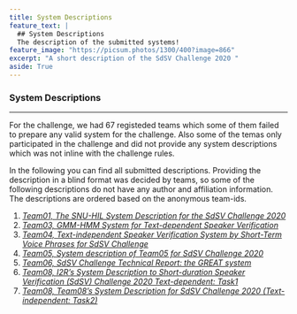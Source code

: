 ```yaml
---
title: System Descriptions
feature_text: |
  ## System Descriptions
  The description of the submitted systems!
feature_image: "https://picsum.photos/1300/400?image=866"
excerpt: "A short description of the SdSV Challenge 2020 "
aside: True
---
```


### System Descriptions
---
For the challenge, we had 67 registeded teams which some of them failed to prepare any valid system for the challenge. Also some of the temas only participated in the challenge and did not provide any system descriptions which was not inline with the challenge rules. 

In the following you can find all submitted descriptions. Providing the description in a blind format was decided by teams, so some of the following descriptions do not have any author and affiliation information. The descriptions are ordered based on the anonymous team-ids.

1. [*Team01, The SNU-HIL System Description for the SdSV Challenge 2020*](/descriptions/Team01_Both.pdf)
2. [*Team03, GMM-HMM System for Text-dependent Speaker Verification*](/descriptions/Team03_Task2.pdf)
3. [*Team04, Text-independent Speaker Verification System by Short-Term Voice Phrases for SdSV Challenge*](/descriptions/Team04_Task2.pdf)
4. [*Team05, System description of Team05 for SdSV Challenge 2020*](/descriptions/Team05_Both.pdf)
5. [*Team06, SdSV Challenge Technical Report: the GREAT system*](/descriptions/Team06_Task2.pdf)
6. [*Team08, I2R’s System Description to Short-duration Speaker Verification (SdSV) Challenge 2020 Text-dependent: Task1*](/descriptions/Team08_Task1.pdf)
7. [*Team08, Team08’s System Description for SdSV Challenge 2020 (Text-independent: Task2)*](/descriptions/Team08_Task2.pdf)

